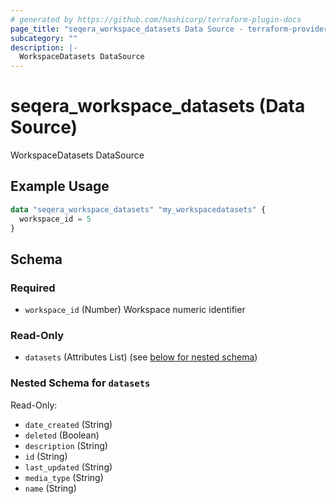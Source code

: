```yaml
---
# generated by https://github.com/hashicorp/terraform-plugin-docs
page_title: "seqera_workspace_datasets Data Source - terraform-provider-seqera"
subcategory: ""
description: |-
  WorkspaceDatasets DataSource
---
```


# seqera_workspace_datasets (Data Source)

WorkspaceDatasets DataSource

## Example Usage

```terraform
data "seqera_workspace_datasets" "my_workspacedatasets" {
  workspace_id = 5
}
```

<!-- schema generated by tfplugindocs -->
## Schema

### Required

- `workspace_id` (Number) Workspace numeric identifier

### Read-Only

- `datasets` (Attributes List) (see [below for nested schema](#nestedatt--datasets))

<a id="nestedatt--datasets"></a>
### Nested Schema for `datasets`

Read-Only:

- `date_created` (String)
- `deleted` (Boolean)
- `description` (String)
- `id` (String)
- `last_updated` (String)
- `media_type` (String)
- `name` (String)
